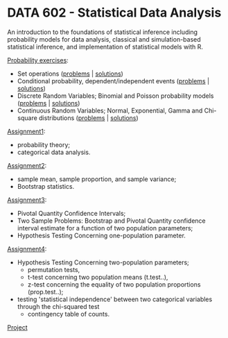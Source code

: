 # DATA 602 - Statistical Data Analysis
An introduction to the foundations of statistical inference including probability models for data analysis, classical and simulation-based statistical inference, and implementation of statistical models with R.

[Probability exercises](00_probability_exercises/README.md):
- Set operations ([problems](00_probability_exercises/problems/ProbExSet1.pdf) | [solutions](00_probability_exercises/ProbExSet1.ipynb))
- Conditional probability, dependent/independent events ([problems](00_probability_exercises/problems/ProbExSet2.pdf) | [solutions](00_probability_exercises/ProbExSet2.ipynb))
- Discrete Random Variables; Binomial and Poisson probability models ([problems](00_probability_exercises/problems/ProbExSet3.pdf) | [solutions](00_probability_exercises/ProbExSet3.ipynb))
- Continuous Random Variables; Normal, Exponential, Gamma and Chi-square distributions ([problems](00_probability_exercises/problems/ProbExSet4.pdf) | [solutions](00_probability_exercises/ProbExSet4.ipynb))

[Assignment1](01_assignment/solution.md): 
- probability theory; 
- categorical data analysis.

[Assignment2](02_assignment/solution.md): 
- sample mean, sample proportion, and sample variance; 
- Bootstrap statistics.

[Assignment3](03_assignment/solutions.md): 
- Pivotal Quantity Confidence Intervals; 
- Two Sample Problems: Bootstrap and Pivotal Quantity confidence interval estimate for a function of two population parameters; 
- Hypothesis Testing Concerning one-population parameter.

[Assignment4](04_assignment/solution.md): 
- Hypothesis Testing Concerning two-population parameters;
  - permutation tests, 
  - t-test concerning two population means (t.test..), 
  - z-test concerning the equality of two population proportions (prop.test..);
- testing 'statistical independence' between two categorical variables through the chi-squared test
  - contingency table of counts.  
  
[Project](10_project/Data-602-Project.md)
